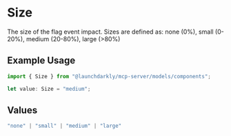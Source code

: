 # Size

The size of the flag event impact. Sizes are defined as: none (0%), small (0-20%), medium (20-80%), large (>80%)

## Example Usage

```typescript
import { Size } from "@launchdarkly/mcp-server/models/components";

let value: Size = "medium";
```

## Values

```typescript
"none" | "small" | "medium" | "large"
```